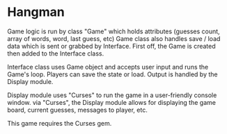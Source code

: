# Hangman

Game logic is run by class "Game" which holds attributes (guesses count, array of words, word, last guess, etc)
Game class also handles save / load data which is sent or grabbed by Interface. 
First off, the Game is created then added to the Interface class. 

Interface class uses Game object and accepts user input and runs the Game's loop.
Players can save the state or load. 
Output is handled by the Display module. 

Display module uses "Curses" to run the game in a user-friendly console window. 
via "Curses", the Display module allows for displaying the game board, current guesses, messages to player, etc. 

This game requires the Curses gem. 